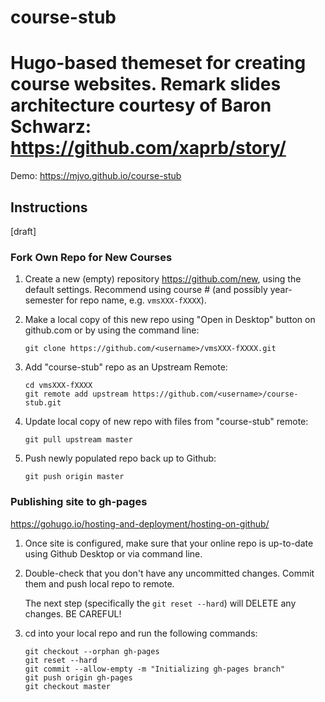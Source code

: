 # course-stub

Hugo-based themeset for creating course websites.   Remark slides architecture courtesy of Baron Schwarz: https://github.com/xaprb/story/
=======

Demo:  https://mjvo.github.io/course-stub


## Instructions

[draft]

### Fork Own Repo for New Courses

1. Create a new (empty) repository https://github.com/new, using the default settings. Recommend using course # (and possibly year-semester for repo name, e.g. `vmsXXX-fXXXX`).

2.  Make a local copy of this new repo using "Open in Desktop" button on github.com or by using the command line:

    ```
    git clone https://github.com/<username>/vmsXXX-fXXXX.git
    ```

3.  Add "course-stub" repo as an Upstream Remote:

    ```
    cd vmsXXX-fXXXX
    git remote add upstream https://github.com/<username>/course-stub.git
    ```
4.  Update local copy of new repo with files from "course-stub" remote:

    ```
    git pull upstream master
    ```

5.  Push newly populated repo back up to Github:

    ```
    git push origin master
    ```
    


### Publishing site to gh-pages   
https://gohugo.io/hosting-and-deployment/hosting-on-github/

1.  Once site is configured, make sure that your online repo is up-to-date using Github Desktop or via command line.

2. Double-check that you don't have any uncommitted changes.  Commit them and push local repo to remote.

    The next step (specifically the `git reset --hard`) will DELETE any changes.  BE CAREFUL!

3.  cd into your local repo and run the following commands:

    ```
    git checkout --orphan gh-pages
    git reset --hard
    git commit --allow-empty -m "Initializing gh-pages branch"
    git push origin gh-pages
    git checkout master
    ```



